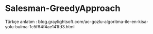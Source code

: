 # Salesman-GreedyApproach

Türkçe anlatım : blog.graylightsoft.com/ac-gozlu-algoritma-ile-en-kisa-yolu-bulma-1c5f64f4ae141fd3.html
